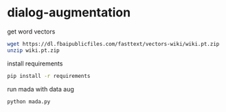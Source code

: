 # dialog-augmentation

get word vectors
```sh
wget https://dl.fbaipublicfiles.com/fasttext/vectors-wiki/wiki.pt.zip
unzip wiki.pt.zip
```

install requirements
```sh
pip install -r requirements
```

run mada with data aug
```sh
python mada.py
```
